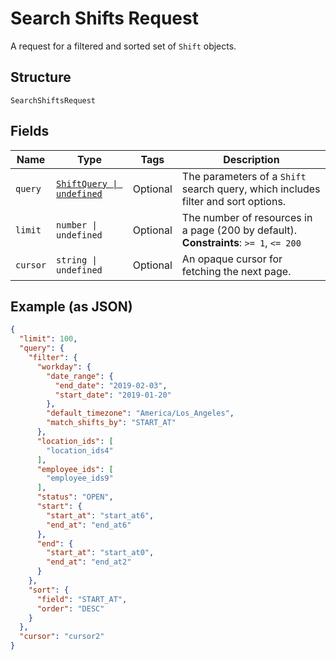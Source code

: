 
# Search Shifts Request

A request for a filtered and sorted set of `Shift` objects.

## Structure

`SearchShiftsRequest`

## Fields

| Name | Type | Tags | Description |
|  --- | --- | --- | --- |
| `query` | [`ShiftQuery \| undefined`](../models/shift-query.md) | Optional | The parameters of a `Shift` search query, which includes filter and sort options. |
| `limit` | `number \| undefined` | Optional | The number of resources in a page (200 by default).<br/>**Constraints**: `>= 1`, `<= 200` |
| `cursor` | `string \| undefined` | Optional | An opaque cursor for fetching the next page. |

## Example (as JSON)

```json
{
  "limit": 100,
  "query": {
    "filter": {
      "workday": {
        "date_range": {
          "end_date": "2019-02-03",
          "start_date": "2019-01-20"
        },
        "default_timezone": "America/Los_Angeles",
        "match_shifts_by": "START_AT"
      },
      "location_ids": [
        "location_ids4"
      ],
      "employee_ids": [
        "employee_ids9"
      ],
      "status": "OPEN",
      "start": {
        "start_at": "start_at6",
        "end_at": "end_at6"
      },
      "end": {
        "start_at": "start_at0",
        "end_at": "end_at2"
      }
    },
    "sort": {
      "field": "START_AT",
      "order": "DESC"
    }
  },
  "cursor": "cursor2"
}
```

